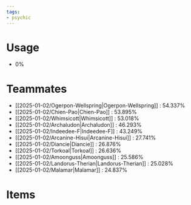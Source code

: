 ```yaml
---
tags:
- psychic
---
```

# Usage
- 0%
# Teammates
- [[2025-01-02/Ogerpon-Wellspring|Ogerpon-Wellspring]] : 54.337%
- [[2025-01-02/Chien-Pao|Chien-Pao]] : 53.895%
- [[2025-01-02/Whimsicott|Whimsicott]] : 53.018%
- [[2025-01-02/Archaludon|Archaludon]] : 46.293%
- [[2025-01-02/Indeedee-F|Indeedee-F]] : 43.249%
- [[2025-01-02/Arcanine-Hisui|Arcanine-Hisui]] : 27.741%
- [[2025-01-02/Diancie|Diancie]] : 26.876%
- [[2025-01-02/Torkoal|Torkoal]] : 26.636%
- [[2025-01-02/Amoonguss|Amoonguss]] : 25.586%
- [[2025-01-02/Landorus-Therian|Landorus-Therian]] : 25.028%
- [[2025-01-02/Malamar|Malamar]] : 24.837%
# Items
